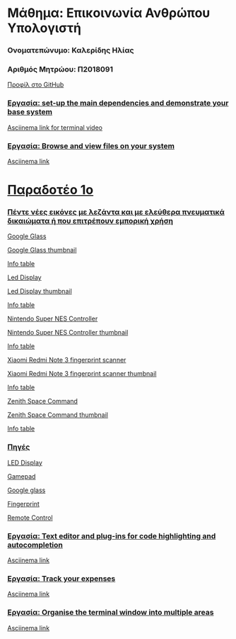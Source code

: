 <h1>Μάθημα: Επικοινωνία Ανθρώπου Υπολογιστή</h1> 

<h3>Ονοματεπώνυμο: Καλερίδης Ηλίας</h3>
  
<h3>Αριθμός Μητρώου: Π2018091</h3>

<a href="https://github.com/elias2500">Προφίλ στο GitHub

<h3>Εργασία: set-up the main dependencies and demonstrate your base system</h3>

<a href="https://asciinema.org/a/275596">Asciinema link for terminal video 
  


<h3>Εργασία: Browse and view files on your system</h3>

<a href="https://asciinema.org/a/278756">Asciinema link
  
<h1>Παραδοτέο 1ο</h1>

<h3>Πέντε νέες εικόνες με λεζάντα και με ελεύθερα πνευματικά δικαιώματα ή που επιτρέπουν εμπορική χρήση</h3>

<a href="https://github.com/elias2500/gr/blob/gh-pages/images/Google_Glass_Front.jpg">Google Glass

<a href="https://github.com/elias2500/gr/blob/gh-pages/images/Google_Glass_Front_thumb.jpg">Google Glass thumbnail

<a href="https://github.com/elias2500/gr/blob/gh-pages/_gallery/Google_Glass_Front.md">Info table
  
  
  
<a href="https://github.com/elias2500/gr/blob/gh-pages/images/LED_Display.jpg">Led Display

<a href="https://github.com/elias2500/gr/blob/gh-pages/images/LED_Display_thumb.jpg">Led Display thumbnail

<a href="https://github.com/elias2500/gr/blob/gh-pages/_gallery/LED_Display.md">Info table
  
  
  
<a href="https://github.com/elias2500/gr/blob/gh-pages/images/Nintendo-Super-NES-Controller.jpg">Nintendo Super NES Controller

<a href="https://github.com/elias2500/gr/blob/gh-pages/images/Nintendo-Super-NES-Controller-thumb.jpg">Nintendo Super NES Controller thumbnail

<a href="https://github.com/elias2500/gr/blob/gh-pages/_gallery/Nintendo-Super-NES-Controller.md">Info table
  
  
  
<a href="https://github.com/elias2500/gr/blob/gh-pages/images/Xiaomi_Redmi_Note_3_fingerprint_scanner.jpg">Xiaomi Redmi Note 3 fingerprint scanner

<a href="https://github.com/elias2500/gr/blob/gh-pages/images/Xiaomi_Redmi_Note_3_fingerprint_scanner_thumb.jpg">Xiaomi Redmi Note 3 fingerprint scanner thumbnail

<a href="https://github.com/elias2500/gr/blob/gh-pages/_gallery/Fingerprint%20Scanner.md">Info table
  
  
  
<a href="https://github.com/elias2500/gr/blob/gh-pages/images/Zenith_Space_Command.jpg">Zenith Space Command

<a href="https://github.com/elias2500/gr/blob/gh-pages/images/Zenith_Space_Command_thumb.jpg">Zenith Space Command thumbnail

<a href="https://github.com/elias2500/gr/blob/gh-pages/_gallery/Zenith%20Space%20Command.md">Info table

<h3>Πηγές</h3>

<a href="https://en.wikipedia.org/wiki/LED_display">LED Display   

<a href="https://en.wikipedia.org/wiki/Gamepad">Gamepad

<a href="https://en.wikipedia.org/wiki/Google_Glass">Google glass

<a href="https://en.wikipedia.org/wiki/Electronic_fingerprint_recognition">Fingerprint

<a href="https://en.wikipedia.org/wiki/Zenith_Electronics">Remote Control 


<h3>Εργασία: Text editor and plug-ins for code highlighting and autocompletion</h3> 

<a href="https://asciinema.org/a/284686">Asciinema link

<h3>Εργασία: Track your expenses</h3>

<a href="https://asciinema.org/a/288105">Asciinema link

<h3>Εργασία: Organise the terminal window into multiple areas</h3>

<a href="https://asciinema.org/a/293215">Asciinema link 
